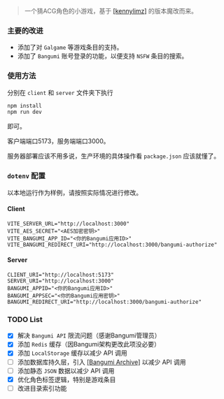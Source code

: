 > 一个猜ACG角色的小游戏，基于 [[kennylimz]](https://github.com/kennylimz/anime-character-guessr) 的版本魔改而来。

### 主要的改进

- 添加了对 `Galgame` 等游戏条目的支持。
- 添加了 `Bangumi` 账号登录的功能，以便支持 `NSFW` 条目的搜索。

### 使用方法

分别在 `client` 和 `server` 文件夹下执行

```sh
npm install
npm run dev
```

即可。

客户端端口5173，服务端端口3000。

服务器部署应该不用多说，生产环境的具体操作看 `package.json` 应该就懂了。

### `dotenv` 配置

以本地运行作为样例，请按照实际情况进行修改。

#### Client

```dotenv
VITE_SERVER_URL="http://localhost:3000"
VITE_AES_SECRET="<AES加密密钥>"
VITE_BANGUMI_APP_ID="<你的Bangumi应用ID>"
VITE_BANGUMI_REDIRECT_URI="http://localhost:3000/bangumi-authorize"
```

#### Server

```dotenv
CLIENT_URI="http://localhost:5173"
SERVER_URI="http://localhost:3000"
BANGUMI_APPID="<你的Bangumi应用ID>"
BANGUMI_APPSEC="<你的Bangumi应用密钥>"
BANGUMI_REDIRECT_URI="http://localhost:3000/bangumi-authorize"
```

### TODO List

- [x] 解决 `Bangumi API` 限流问题（感谢Bangumi管理员）
- [x] 添加 `Redis` 缓存（因Bangumi架构更改此项没必要）
- [x] 添加 `LocalStorage` 缓存以减少 API 调用
- [ ] 添加数据库持久层，引入 [[Bangumi Archive]](https://github.com/bangumi/archive) 以减少 API 调用
- [ ] 添加静态 `JSON` 数据以减少 API 调用
- [x] 优化角色标签逻辑，特别是游戏条目
- [ ] 改进目录索引功能
